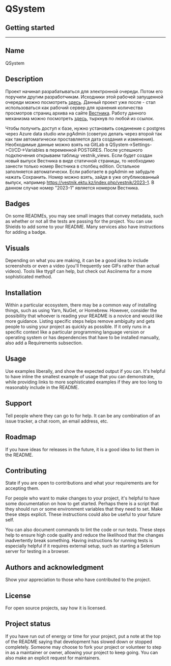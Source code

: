 # QSystem



## Getting started



***

## Name
QSystem

## Description
Проект начинал разрабатываться для электронной очереди. 
Потом его поручили другим разработчикам. Исходники этой рабочей запущенной очереди можно посмотреть [здесь](https://gitlab.ektu.kz/dev-ektu/hq). 
Данный проект уже после - стал использоваться как рабочий сервер для хранения количества просмотров страниц архива на сайте [Вестника](https://vestnik.ektu.kz).
Работу данного механизма можно посмотреть [здесь](https://vestnik.ektu.kz/index.php/vestnik/archives), тыркнув по любой из ссылок.

Чтобы получить доступ к базе, нужно установить соединение с postgres через Azure data studio или pgAdmin (советую делать через второй так как там автоматически проставляется дата создания и изменения). Необходимые данные можно взять на GitLab в QSystem->Settings->CI/CD->Variables в переменной POSTGRES. После успешного подключения открываем таблицу vestnik_views. Если будет создан новый выпуск Вестника в виде статичной страницы, то необходимо занести только номер Вестника в столбец edition. Остальное заполняется автоматически. Если работаете в pgAdmin не забудьте нажать Сохранить. Номер можно взять, зайдя в уже опубликованный выпуск, например https://vestnik.ektu.kz/index.php/vestnik/2023-1. В данном случае номер "2023-1" является номером Вестника.



## Badges
On some READMEs, you may see small images that convey metadata, such as whether or not all the tests are passing for the project. You can use Shields to add some to your README. Many services also have instructions for adding a badge.

## Visuals
Depending on what you are making, it can be a good idea to include screenshots or even a video (you'll frequently see GIFs rather than actual videos). Tools like ttygif can help, but check out Asciinema for a more sophisticated method.

## Installation
Within a particular ecosystem, there may be a common way of installing things, such as using Yarn, NuGet, or Homebrew. However, consider the possibility that whoever is reading your README is a novice and would like more guidance. Listing specific steps helps remove ambiguity and gets people to using your project as quickly as possible. If it only runs in a specific context like a particular programming language version or operating system or has dependencies that have to be installed manually, also add a Requirements subsection.

## Usage
Use examples liberally, and show the expected output if you can. It's helpful to have inline the smallest example of usage that you can demonstrate, while providing links to more sophisticated examples if they are too long to reasonably include in the README.

## Support
Tell people where they can go to for help. It can be any combination of an issue tracker, a chat room, an email address, etc.

## Roadmap
If you have ideas for releases in the future, it is a good idea to list them in the README.

## Contributing
State if you are open to contributions and what your requirements are for accepting them.

For people who want to make changes to your project, it's helpful to have some documentation on how to get started. Perhaps there is a script that they should run or some environment variables that they need to set. Make these steps explicit. These instructions could also be useful to your future self.

You can also document commands to lint the code or run tests. These steps help to ensure high code quality and reduce the likelihood that the changes inadvertently break something. Having instructions for running tests is especially helpful if it requires external setup, such as starting a Selenium server for testing in a browser.

## Authors and acknowledgment
Show your appreciation to those who have contributed to the project.

## License
For open source projects, say how it is licensed.

## Project status
If you have run out of energy or time for your project, put a note at the top of the README saying that development has slowed down or stopped completely. Someone may choose to fork your project or volunteer to step in as a maintainer or owner, allowing your project to keep going. You can also make an explicit request for maintainers.
